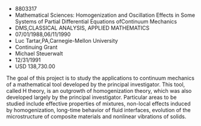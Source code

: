 
* 8803317
* Mathematical Sciences: Homogenization and Oscillation Effects in Some Systems of Partial Differential Equations ofContinuum Mechanics
* DMS,CLASSICAL ANALYSIS, APPLIED MATHEMATICS
* 07/01/1988,06/11/1990
* Luc Tartar,PA,Carnegie-Mellon University
* Continuing Grant
* Michael Steuerwalt
* 12/31/1991
* USD 138,730.00

The goal of this project is to study the applications to continuum mechanics of
a mathematical tool developed by the principal investigator. This tool, called H
theory, is an outgrowth of homogenization theory, which was also developed
largely by the principal investigator. Particular areas to be studied include
effective properties of mixtures, non-local effects induced by homogenization,
long-time behavior of fluid interfaces, evolution of the microstructure of
composite materials and nonlinear vibrations of solids.
